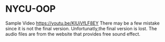 # NYCU-OOP
Sample Video 
https://youtu.be/KlUiVfLF8EY
There may be a few mistake since it is not the final version. Unfortunatly,the final version is lost.
The audio files are from the website that provides free sound effect.
